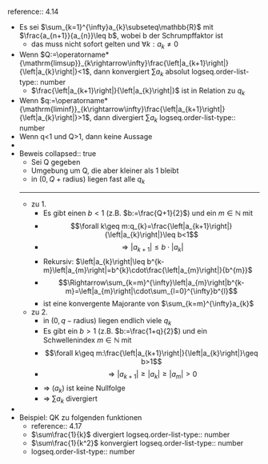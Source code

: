 reference:: 4.14

- Es sei $\sum_{k=1}^{\infty}a_{k}\subseteq\mathbb{R}$ mit $\frac{a_{n+1}}{a_{n}}\leq b$, wobei b der Schrumpffaktor ist
	- das muss nicht sofort gelten und $\forall k:a_{k}\neq0$
- Wenn $Q:=\operatorname*{\mathrm{limsup}}_{k\rightarrow\infty}\frac{\left|a_{k+1}\right|}{\left|a_{k}\right|}<1$, dann konvergiert $\sum a_{k}$ absolut
  logseq.order-list-type:: number
	- $\frac{\left|a_{k+1}\right|}{\left|a_{k}\right|}$ ist in Relation zu $q_{k}$
- Wenn $q:=\operatorname*{\mathrm{liminf}}_{k\rightarrow\infty}\frac{\left|a_{k+1}\right|}{\left|a_{k}\right|}>1$, dann divergiert $\sum a_{k}$
  logseq.order-list-type:: number
- Wenn q<1 und Q>1, dann keine Aussage
-
- Beweis
  collapsed:: true
	- Sei Q gegeben
	- Umgebung um Q, die aber kleiner als 1 bleibt
	- in $\left(0,Q+\text{radius}\right)$ liegen fast alle $q_{k}$
	- ---
	- zu 1.
		- Es gibt einen $b<1$ (z.B. $b:=\frac{Q+1}{2}$) und ein $m\in\mathbb{N}$ mit
		- $$\forall k\geq m:q_{k}=\frac{\left|a_{k+1}\right|}{\left|a_{k}\right|}\leq b<1$$
		- $$\Rightarrow\left|a_{k+1}\right|\leq b\cdot\left|a_{k}\right|$$
		- Rekursiv: $\left|a_{k}\right|\leq b^{k-m}\left|a_{m}\right|=b^{k}\cdot\frac{\left|a_{m}\right|}{b^{m}}$
		- $$\Rightarrow\sum_{k=m}^{\infty}\left|a_{m}\right|b^{k-m}=\left|a_{m}\right|\cdot\sum_{l=0}^{\infty}b^{l}$$
		- ist eine konvergente Majorante von $\sum_{k=m}^{\infty}a_{k}$
	- zu 2.
		- in $\left(0,q-\text{radius}\right)$ liegen endlich viele $q_{k}$
		- Es gibt ein $b>1$ (z.B. $b:=\frac{1+q}{2}$) und ein Schwellenindex $m\in\mathbb{N}$ mit
		- $$\forall k\geq m:\frac{\left|a_{k+1}\right|}{\left|a_{k}\right|}\geq b>1$$
		- $$\Rightarrow\left|a_{k+1}\right|\geq\left|a_{k}\right|\geq\left|a_{m}\right|>0$$
		- => $\left(a_{k}\right)$ ist keine Nullfolge
		- => $\sum a_{k}$ divergiert
-
- Beispiel: QK zu folgenden funktionen
	- reference:: 4.17
	- $\sum\frac{1}{k}$ divergiert
	  logseq.order-list-type:: number
	- $\sum\frac{1}{k^2}$ konvergiert
	  logseq.order-list-type:: number
	- logseq.order-list-type:: number